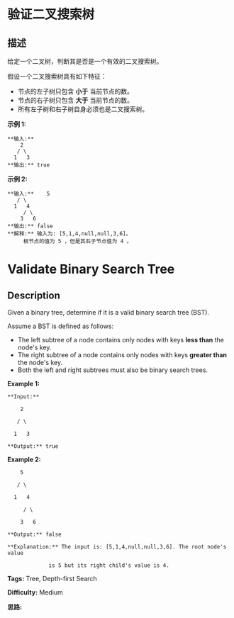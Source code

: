 # 验证二叉搜索树

## 描述

给定一个二叉树，判断其是否是一个有效的二叉搜索树。

假设一个二叉搜索树具有如下特征：

  * 节点的左子树只包含 **小于** 当前节点的数。
  * 节点的右子树只包含 **大于** 当前节点的数。
  * 所有左子树和右子树自身必须也是二叉搜索树。

**示例  1:**

    
    
    **输入:**
        2
       / \
      1   3
    **输出:** true
    

**示例  2:**

    
    
    **输入:**    5
       / \
      1   4
         / \
        3   6
    **输出:** false
    **解释:** 输入为: [5,1,4,null,null,3,6]。
         根节点的值为 5 ，但是其右子节点值为 4 。
    



# Validate Binary Search Tree

## Description



Given a binary tree, determine if it is a valid binary search tree (BST).

Assume a BST is defined as follows:

  * The left subtree of a node contains only nodes with keys **less than** the node's key.
  * The right subtree of a node contains only nodes with keys **greater than** the node's key.
  * Both the left and right subtrees must also be binary search trees.

**Example 1:**

    
    
    **Input:**
        2
       / \
      1   3
    **Output:** true
    

**Example 2:**

    
    
        5
       / \
      1   4
         / \
        3   6
    **Output:** false
    **Explanation:** The input is: [5,1,4,null,null,3,6]. The root node's value
                 is 5 but its right child's value is 4.
    


**Tags:** Tree, Depth-first Search

**Difficulty:** Medium

**思路:**
